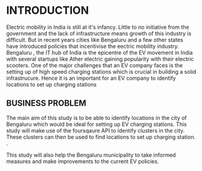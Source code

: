 # INTRODUCTION

Electric mobility in India is still at it's infancy. Little to no initiative from the government and the lack of infrastructure means growth of this industry is difficult. But in recent years cities like Bengaluru and a few other states have introduced policies that incentivise the eectric mobility industry. Bengaluru , the IT hub of India is the epicentre of the EV movement in India with several startups like Ather electric gaining popularity with their electric scooters. One of the major challenges that an EV company faces is the setting up of high speed charging stations which is crucial in building a solid infrastrucure. Hence it is an important for an EV company to identify locations to set up charging stations

## BUSINESS PROBLEM

The main aim of this study is to be able to identify locations in the city of Bengaluru which would be ideal for setting up EV charging stations. This study will make use of the foursqaure API to identify clusters in the city. These clusters can then be used to find locations to set up charging station.  .  

This study will also help the Bengaluru municipality to take informed measures and make improvements to the current EV policies. 
